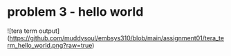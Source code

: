# problem 3 - hello world
![tera term output]
(https://github.com/muddysoul/embsys310/blob/main/assignment01/tera_term_hello_world.png?raw=true)
